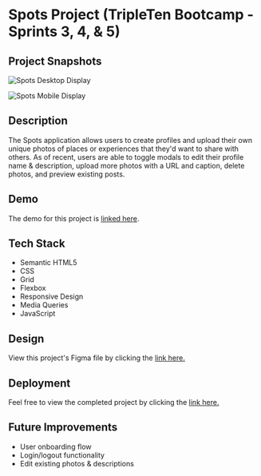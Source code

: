 # Spots Project (TripleTen Bootcamp - Sprints 3, 4, & 5)

## Project Snapshots

![Spots Desktop Display](https://github.com/user-attachments/assets/f2b109ca-11b5-4419-ab85-2d4b50485e3d)

![Spots Mobile Display](https://github.com/user-attachments/assets/96e51a7e-4a66-46a9-be75-bf9cf91afd98)

## Description

The Spots application allows users to create profiles and upload their own unique photos of places or experiences that they'd want to share with others. As of recent, users are able to toggle modals to edit their profile name & description, upload more photos with a URL and caption, delete photos, and preview existing posts.

## Demo

The demo for this project is [linked here](https://drive.google.com/file/d/1-oEg8NBMb1xg5lhtA5YEGWZHWFxISQF6/view?usp=sharing).

## Tech Stack

- Semantic HTML5
- CSS
- Grid
- Flexbox
- Responsive Design
- Media Queries
- JavaScript

## Design

View this project's Figma file by clicking the [link here.](https://www.figma.com/design/1qCS9RkiKiVquBhpOJqjZ0/Sprint-5-Project%3A-Spots?node-id=51-138&t=FL5llljJcHfvfB7L-0)

## Deployment

Feel free to view the completed project by clicking the [link here.](https://brogers111.github.io/se_project_spots/)

## Future Improvements

- User onboarding flow
- Login/logout functionality
- Edit existing photos & descriptions

